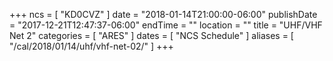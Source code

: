 +++
ncs = [ "KD0CVZ" ]
date = "2018-01-14T21:00:00-06:00"
publishDate = "2017-12-21T12:47:37-06:00"
endTime = ""
location = ""
title = "UHF/VHF Net 2"
categories = [ "ARES" ]
dates = [ "NCS Schedule" ]
aliases = [ "/cal/2018/01/14/uhf/vhf-net-02/" ]
+++

